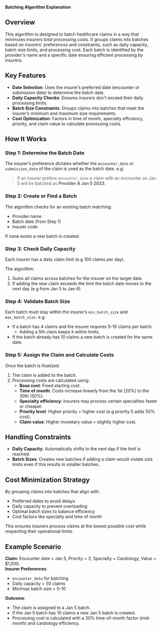 **Batching Algorithm Explanation**

## Overview

This algorithm is designed to batch healthcare claims in a way that minimizes insurers total processing costs. It groups claims into batches based on insurers' preferences and constraints, such as daily capacity, batch size limits, and processing cost. Each batch is identified by the provider's name and a specific date ensuring efficient processing by insurers.

## Key Features

- **Date Selection**: Uses the insurer’s preferred date (encounter or submission date) to determine the batch date.  
- **Daily Capacity Checks**: Ensures insurers don’t exceed their daily processing limits.  
- **Batch Size Constraints**: Groups claims into batches that meet the insurer’s minimum and maximum size requirements.  
- **Cost Optimization**: Factors in time of month, specialty efficiency, priority, and claim value to calculate processing costs.

## How It Works

### Step 1: Determine the Batch Date

The insurer’s preference dictates whether the `encounter_date` or `submission_date` of the claim is used as the batch date. e.g:

> If an insurer prefers `encounter_date` a claim with an encounter on Jan 5 will be batched as **Provider A Jan 5 2023**.

### Step 2: Create or Find a Batch

The algorithm checks for an existing batch matching:

- Provider name  
- Batch date (from Step 1)  
- Insurer code  

If none exists a new batch is created.

### Step 3: Check Daily Capacity

Each insurer has a daily claim limit (e.g 100 claims per day).

The algorithm:

1. Sums all claims across batches for the insurer on the target date.  
2. If adding the new claim exceeds the limit the batch date moves to the next day (e.g from Jan 5 to Jan 6).

### Step 4: Validate Batch Size

Each batch must stay within the insurer’s `min_batch_size` and `max_batch_size`. e.g:

- If a batch has 4 claims and the insurer requires 5–10 claims per batch:
  - Adding a 5th claim keeps it within limits.
- If the batch already has 10 claims a new batch is created for the same date.

### Step 5: Assign the Claim and Calculate Costs

Once the batch is finalized:

1. The claim is added to the batch.  
2. Processing costs are calculated using:
   - **Base cost**: Fixed starting cost.  
   - **Time of month**: Costs increase linearly from the 1st (20%) to the 30th (50%).  
   - **Specialty efficiency**: Insurers may process certain specialties faster or cheaper.  
   - **Priority level**: Higher priority = higher cost (e.g priority 5 adds 50% cost).  
   - **Claim value**: Higher monetary value = slightly higher cost.

## Handling Constraints

- **Daily Capacity**: Automatically shifts to the next day if the limit is reached.  
- **Batch Sizes**: Creates new batches if adding a claim would violate size limits even if this results in smaller batches.

## Cost Minimization Strategy

By grouping claims into batches that align with:

- Preferred dates to avoid delays  
- Daily capacity to prevent overloading  
- Optimal batch sizes to balance efficiency  
- Cost factors like specialty and time of month  

This ensures insurers process claims at the lowest possible cost while respecting their operational limits.

## Example Scenario

**Claim**: Encounter date = Jan 5, Priority = 3, Specialty = Cardiology, Value = $1,000.  
**Insurer Preferences**:

- `encounter_date` for batching  
- Daily capacity = 50 claims  
- Min/max batch size = 5–10  

**Outcome**:

- The claim is assigned to a Jan 5 batch.  
- If the Jan 5 batch has 10 claims a new Jan 5 batch is created.  
- Processing cost is calculated with a 30% time-of-month factor (mid-month) and cardiology efficiency.
